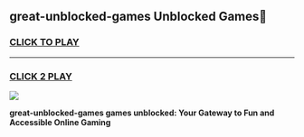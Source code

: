 
## great-unblocked-games Unblocked Games👋
<h3>
<a href="https://news.freeplayer.one?title=great-unblocked-games&ref=16F">CLICK TO PLAY</a></h3>
<hr>

<h3>
<a href="https://news.freeplayer.one?title=great-unblocked-games&ref=16F">CLICK 2 PLAY</a>
  
</h3>

<a href="https://news.freeplayer.one?title=great-unblocked-games&ref=16F/"><img src="https://clearcache.store/games.png"></a>


**great-unblocked-games games unblocked: Your Gateway to Fun and Accessible Online Gaming**
